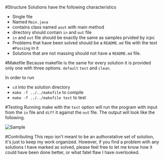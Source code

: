#Structure
Solutions have the following characteristics
- Single file
- Named `Main.java`
- contains class named `aout` with main method
- directory should contain `in` and `out` file
- `in` and `out` file should be exactly the same as samples prvided by icpc
- Problems that have been solved should be a `README.md` file with the text `#Passing` in it
- Solutions that are not massing should not have a `README.md` file.

#Makefile
Because makefile is the same for every solution it is provided only one with three options. `default` `test` and `clean`.

In order to run
- `cd` into the solution directory
- `make -f ../../makefile` to compile
- `make -f ../../makefile test` to test

#Testing
Running make with the `test` option will run the program with input from the `in` file and `diff` it against the `out` file. The output will look like the following.

![Sample](http://i.imgur.com/WAvzDk6.png)

#Contributing
This repo isn't meant to be an authoratative set of solution, it's just to keep my work organized. However, if you find a problem with any solutions I have marked as solved, please feel free to let me know how it could have been done better, or what fatel flaw I have overlooked.
